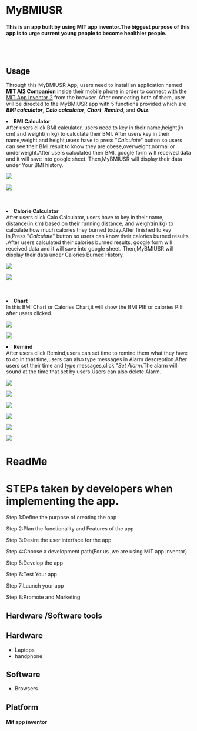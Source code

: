 # **MyBMIUSR**
#### This is an app built by using MIT app inventor.The biggest purpose of this app is to urge current young people to become healthier people.

<br>
<br>

## Usage
Through this MyBMIUSR App, users need to install an application named <b>MIT AI2 Companion</b> inside their mobile phone in order to connect with the [MIT App Inventor 2](http://ai2.appinventor.mit.edu/) from the browser. After connecting both of them, user will be directed to the MyBMIUSR app with 5 functions provided which are <b><i>BMI calculator</i></b>, <b><i>Calo calculator</i></b>, <b><i>Chart</i></b>, <b><i>Remind</i></b>, and <b><i>Quiz</b></i>.

<li><b>BMI Calculator</b></li>
After users click BMI calculator, users need to key in their name,height(in cm) and weight(in kg) to calculate their BMI. After users key in their name,weight,and height,users have to press "<i>Calculate</i>" button so users can see their BMI result to know they are obese,overweight,normal or underweight.After users calculated their BMI, google form will received data and it will save into google sheet. Then,MyBMIUSR will display their data under Your BMI history.
<p align="left">
  <img src="Example1.png">
</p>
<p align="left">
  <img src="Example2.png">
</p>


<br />
<br />
<li><b>Calorie Calculator</b></li>
After users click Calo Calculator, users have to key in their name, distance(in km) based on their running distance, and weight(in kg) to calculate how much calories they burned today.After finished to key in,Press "<i>Calculate</i>"  button so users can know their calories burned results .After users calculated their calories burned results, google form will received data and it will save into google sheet. Then,MyBMIUSR will display their data under Calories Burned History.
<p align="left">
  <img src="Example3.png">
</p>
<p align="left">
  <img src="Example4.png">
</p>

<br />
<br />
<li><b>Chart</b></li>
In this BMI Chart or Calories Chart,it will show the BMI PIE or calories PIE after users clicked.
<p align="left">
  <img src="Example5.png">
</p>
<p align="left">
  <img src="Example6.png">
</p>
<li><b>Remind</b></li>
After users click Remind,users can set time to remind them what they have to do in that time,users can also type messages in Alarm descreption.After users set their time and type messages,click "<i>Set Alarm</i>.The alarm will sound at the time that set by users.Users can also delete Alarm.
<p align="left">
  <img src="Example6.png">
</p>
<p align="left">
  <img src="Example11.png">
</p>
<p align="left">
  <img src="Example7.png">
</p>
<p align="left">
  <img src="Example8.png">
</p>
<p align="left">
  <img src="Example9.png">
</p>
<p align="left">
  <img src="Example10.png">
</p>




# ReadMe

# STEPs taken by developers when implementing the app.
  
Step 1:Define the purpose of creating the app
  
Step 2:Plan the functionality and Features of the app

Step 3:Desire the user interface for the app

Step 4:Choose a development path(For us ,we are using MIT app inventor)

Step 5:Develop the app

Step 6:Test Your app

Step 7:Launch your app

Step 8:Promote and Marketing


## Hardware /Software tools 

## Hardware
- Laptops
- handphone

## Software 
- Browsers 

## Platform 
#### Mit app inventor
